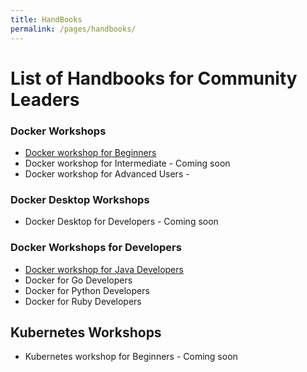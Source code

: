 ```yaml
---
title: HandBooks 
permalink: /pages/handbooks/
---
```


# List of Handbooks for Community Leaders


### Docker Workshops

 - [Docker workshop for Beginners](./docker101/docker101.md)
 - Docker workshop for Intermediate - Coming soon
 - Docker workshop for Advanced Users - 
 

### Docker Desktop Workshops

- Docker Desktop for Developers - Coming soon
 
 
 
### Docker Workshops for Developers

- [Docker workshop for Java Developers](./java/readme.md)
- Docker for Go Developers
- Docker for Python Developers
- Docker for Ruby Developers

## Kubernetes Workshops 

- Kubernetes workshop for Beginners - Coming soon




 



